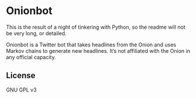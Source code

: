 # Onionbot

This is the result of a night of tinkering with Python, so the readme will not be very long, or detailed.

Onionbot is a Twitter bot that takes headlines from the Onion and uses Markov chains to generate new headlines. It’s not affiliated with the Onion in any official capacity.

## License

GNU GPL v3
